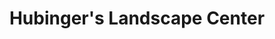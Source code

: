 ---
title: "Hubinger's Landscape Center"
url: /crown-point/hubingers-landscape-center/
shop: Garten-Center
---